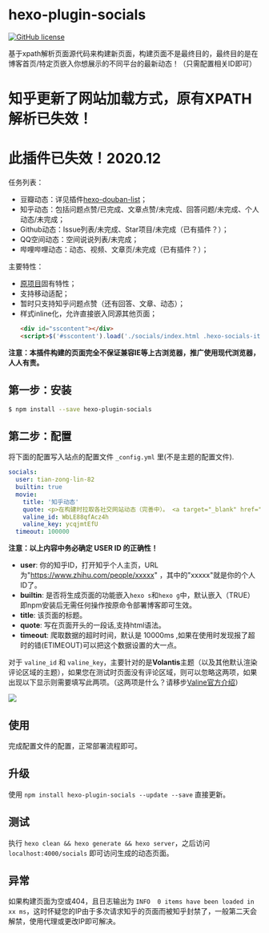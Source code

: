 # hexo-plugin-socials

[![GitHub license](https://img.shields.io/github/license/mythsman/hexo-douban.svg)](https://github.com/mythsman/hexo-douban/blob/master/LICENSE)

基于xpath解析页面源代码来构建新页面，构建页面不是最终目的，最终目的是在博客首页/特定页嵌入你想展示的不同平台的最新动态！（只需配置相关ID即可）


# 知乎更新了网站加载方式，原有XPATH解析已失效！

# 此插件已失效！2020.12


任务列表：

- 豆瓣动态：详见插件[hexo-douban-list](https://github.com/TianZonglin/hexo-douban-list)；
- 知乎动态：包括问题点赞/已完成、文章点赞/未完成、回答问题/未完成、个人动态/未完成；
- Github动态：Issue列表/未完成、Star项目/未完成（已有插件？）；
- QQ空间动态：空间说说列表/未完成；
- 哔哩哔哩动态：动态、视频、文章页/未完成（已有插件？）；


主要特性：

- [原项目](https://github.com/mythsman/hexo-douban)固有特性；
- 支持移动适配；
- 暂时只支持知乎问题点赞（还有回答、文章、动态）；
- 样式inline化，允许直接嵌入同源其他页面；
  ``` html
  <div id="sscontent"></div>
  <script>$('#sscontent').load('./socials/index.html .hexo-socials-item:nth-child(1)');</script>
  ```

**注意：本插件构建的页面完全不保证兼容IE等上古浏览器，推广使用现代浏览器，人人有责。**

 
## 第一步：安装

``` bash
$ npm install --save hexo-plugin-socials
```

## 第二步：配置

将下面的配置写入站点的配置文件 `_config.yml` 里(不是主题的配置文件).

``` yaml
socials:
  user: tian-zong-lin-82
  builtin: true
  movie:
    title: '知乎动态'
    quote: <p>在构建时拉取各社交网站动态（完善中）。 <a target="_blank" href="https://github.com/TianZonglin/hexo-socials-list">// 本页使用 hexo-socials-list 插件构建</a></p>
    valine_id: WbLE88qfAcz4h
    valine_key: ycqjmtEfU
  timeout: 100000
```

**注意：以上内容中务必确定 USER ID 的正确性！**

- **user**: 你的知乎ID，打开知乎个人主页，URL为"https://www.zhihu.com/people/xxxxx" ，其中的"xxxxx"就是你的个人ID了。
- **builtin**: 是否将生成页面的功能嵌入`hexo s`和`hexo g`中，默认嵌入（TRUE）即npm安装后无需任何操作按原命令部署博客即可生效。
- **title**: 该页面的标题。
- **quote**: 写在页面开头的一段话,支持html语法。
- **timeout**: 爬取数据的超时时间，默认是 10000ms ,如果在使用时发现报了超时的错(ETIMEOUT)可以把这个数据设置的大一点。

对于 `valine_id` 和 `valine_key`，主要针对的是**Volantis**主题（以及其他默认渲染评论区域的主题），如果您在测试时页面没有评论区域，则可以忽略这两项，如果出现以下显示则需要填写此两项。（这两项是什么？请移步[Valine官方介绍](https://valine.js.org/quickstart.html#%E8%8E%B7%E5%8F%96APP-ID-%E5%92%8C-APP-Key)）

![](https://cdn.jsdelivr.net/gh/TianZonglin/tuchuang/img/20200922010453.png)


## 使用

完成配置文件的配置，正常部署流程即可。

## 升级

使用 `npm install hexo-plugin-socials --update --save` 直接更新。

## 测试

执行 `hexo clean && hexo generate && hexo server`，之后访问 `localhost:4000/socials` 即可访问生成的动态页面。

## 异常

如果构建页面为空或404，且日志输出为 `INFO  0 items have been loaded in xx ms`，这时怀疑您的IP由于多次请求知乎的页面而被知乎封禁了，一般第二天会解禁，使用代理或更改IP即可解决。
 
